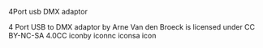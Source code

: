 4Port usb DMX adaptor


4 Port USB to DMX adaptor by Arne Van den Broeck is licensed under CC BY-NC-SA 4.0CC iconby iconnc iconsa icon
